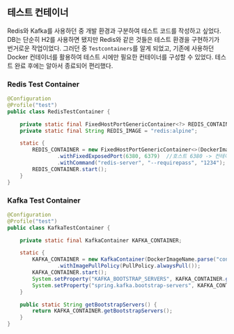 ## 테스트 컨테이너

Redis와 Kafka를 사용하던 중 개발 환경과 구분하여 테스트 코드를 작성하고 싶었다. DB는 단순히 H2를 사용하면 됐지만 Redis와 같은 것들은 테스트 환경을 구현하기가 번거로운 작업이었다. 그러던 중 `Testcontainers`를 알게 되었고, 기존에 사용하던 Docker 컨테이너를 활용하여 테스트 시에만 필요한 컨테이너를 구성할 수 있었다. 테스트 완료 후에는 알아서 종료되어 편리했다.

### Redis Test Container

```java
@Configuration
@Profile("test")
public class RedisTestContainer {

    private static final FixedHostPortGenericContainer<?> REDIS_CONTAINER;
    private static final String REDIS_IMAGE = "redis:alpine";

    static {
        REDIS_CONTAINER = new FixedHostPortGenericContainer<>(DockerImageName.parse(REDIS_IMAGE).toString())
                .withFixedExposedPort(6380, 6379)  //호스트 6380 -> 컨테이너 6379
                .withCommand("redis-server", "--requirepass", "1234");
        REDIS_CONTAINER.start();
    }
}
```

### Kafka Test Container

```java
@Configuration
@Profile("test")
public class KafkaTestContainer {

    private static final KafkaContainer KAFKA_CONTAINER;

    static {
        KAFKA_CONTAINER = new KafkaContainer(DockerImageName.parse("confluentinc/cp-kafka:latest"))
                .withImagePullPolicy(PullPolicy.alwaysPull());
        KAFKA_CONTAINER.start();
        System.setProperty("KAFKA_BOOTSTRAP_SERVERS", KAFKA_CONTAINER.getBootstrapServers());
        System.setProperty("spring.kafka.bootstrap-servers", KAFKA_CONTAINER.getBootstrapServers());
    }

    public static String getBootstrapServers() {
        return KAFKA_CONTAINER.getBootstrapServers();
    }
}
```